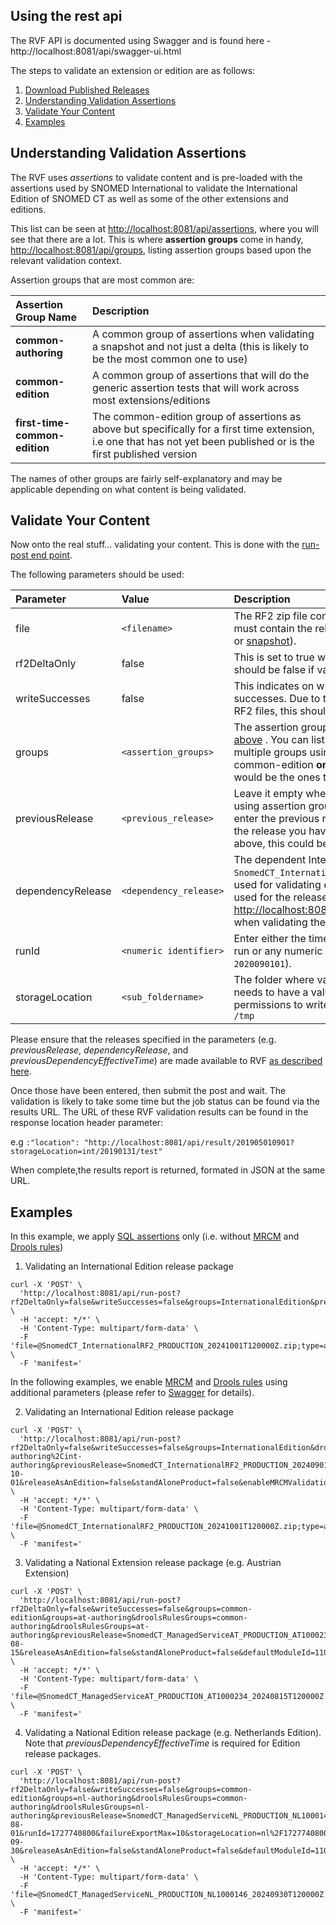 
Using the rest api
--------------------

The RVF API is documented using Swagger and is found here - http://localhost:8081/api/swagger-ui.html

The steps to validate an extension or edition are as follows:

1. [Download Published Releases](download-published-releases.md)
2. [Understanding Validation Assertions](#understanding-validation-assertions)
3. [Validate Your Content](#validate-your-content)
4. [Examples](#examples)

Understanding Validation Assertions
-----------------------------------

The RVF uses _assertions_ to validate content and is pre-loaded with the assertions used by SNOMED International to validate the International Edition of SNOMED CT as well as some of the other extensions and editions.

This list can be seen at <http://localhost:8081/api/assertions>, where you will see that there are a lot. This is where **assertion groups** come in handy, <http://localhost:8081/api/groups>, listing assertion groups based upon the relevant validation context.

Assertion groups that are most common are:

|Assertion Group Name | Description |
|:------------- |:------------- |
| **common-authoring** | A common group of assertions when validating a snapshot and not just a delta (this is likely to be the most common one to use) |
| **common-edition** |  A common group of assertions that will do the generic assertion tests that will work across most extensions/editions |
| **first-time-common-edition** | The common-edition group of assertions as above but specifically for a first time extension, i.e one that has not yet been published or is the first published version |

The names of other groups are fairly self-explanatory and may be applicable depending on what content is being validated.

Validate Your Content
---------------------

Now onto the real stuff... validating your content. This is done with the [run-post end point](http://localhost:8081/api/swagger-ui.html#!/test45upload45file45controller/runPostTestPackageUsingPOST).

The following parameters should be used:

|Parameter | Value | Description | 
|:------------- |:------------- |:------------- |
| file | `<filename>` | The RF2 zip file containing the content to be validated. This must contain the relevant release type being validated ([delta](https://confluence.ihtsdotools.org/display/DOCGLOSS/delta+release) or [snapshot](https://confluence.ihtsdotools.org/display/DOCGLOSS/snapshot+release)). |
| rf2DeltaOnly | false | This is set to true when a [delta release](https://confluence.ihtsdotools.org/display/DOCGLOSS/delta+release) is being validated. This should be false if validating a [snapshot release](https://confluence.ihtsdotools.org/display/DOCGLOSS/snapshot+release). |
| writeSuccesses | false | This indicates on whether the final report should list the successes. Due to the large amount of data in the international RF2 files, this should be generally set to false. |
| groups | `<assertion_groups>` | The assertion groups to run as part of the validation, shown [above](#select-assertions) . You can list a different group if required, and separate multiple groups using commas. For most cases, first-time-common-edition **or** common-edition **or** common-authoring would be the ones to choose from. |
| previousRelease | `<previous_release>` | Leave it empty when validating without previous release (i.e using assertion group first-time-common-edition) Otherwise enter the previous release version identified by the filename of the release you have previously uploaded (using the example above, this could be `SNOMEDCT_RF2_20200301T110000Z.zip`) |
| dependencyRelease | `<dependency_release>` | The dependent International release version file name (e.g `SnomedCT_InternationalRF2_PRODUCTION_20190731T120000Z.zip`) used for validating extensions only. This is the name of the file used for the release first uploaded and listed at <http://localhost:8081/api/releases>. Note: Leave this empty when validating the international release files.|
| runId | `<numeric identifier>` | Enter either the timestamp for point that this validation is being run or any numeric identifier to be used to identify the job (e.g. `2020090101`). |
| storageLocation | `<sub_foldername>` | The folder where validation reports will be saved to. This needs to have a value and the rvf application must have permissions to write to this location. eg. `int/20190131/test` or `/tmp` |

Please ensure that the releases specified in the parameters (e.g. _previousRelease_, _dependencyRelease_, and _previousDependencyEffectiveTime_) are made available to RVF [as described here](download-published-releases.md).

Once those have been entered, then submit the post and wait. The validation is likely to take some time but the job status can be found via the results URL. The URL of these RVF validation results can be found in the response location header parameter:

e.g `:"location": "http://localhost:8081/api/result/201905010901?storageLocation=int/20190131/test"`

When complete,the results report is returned, formated in JSON at the same URL.

Examples
--------
In this example, we apply [SQL assertions](https://github.com/IHTSDO/snomed-release-validation-assertions/) only (i.e. without  [MRCM](https://confluence.ihtsdotools.org/display/DOCGLOSS/MRCM) and [Drools rules](https://github.com/IHTSDO/snomed-drools-rules))
1. Validating an International Edition release package 
```
curl -X 'POST' \
  'http://localhost:8081/api/run-post?rf2DeltaOnly=false&writeSuccesses=false&groups=InternationalEdition&previousRelease=SnomedCT_InternationalRF2_PRODUCTION_20240901T120000Z.zip&runId=1727827200&failureExportMax=10&storageLocation=int%2F1727827200&enableDrools=false&releaseAsAnEdition=false&standAloneProduct=false&enableMRCMValidation=false&enableTraceabilityValidation=false&enableChangeNotAtTaskLevelValidation=false' \
  -H 'accept: */*' \
  -H 'Content-Type: multipart/form-data' \
  -F 'file=@SnomedCT_InternationalRF2_PRODUCTION_20241001T120000Z.zip;type=application/zip' \
  -F 'manifest='
```

In the following examples, we enable [MRCM](https://confluence.ihtsdotools.org/display/DOCGLOSS/MRCM) and [Drools rules](https://github.com/IHTSDO/snomed-drools-rules) using additional parameters (please refer to [Swagger](http://localhost:8081/api/swagger-ui.html) for details).

2. Validating an International Edition release package
```
curl -X 'POST' \
  'http://localhost:8081/api/run-post?rf2DeltaOnly=false&writeSuccesses=false&groups=InternationalEdition&droolsRulesGroups=common-authoring%2Cint-authoring&previousRelease=SnomedCT_InternationalRF2_PRODUCTION_20240901T120000Z.zip&runId=1727827200&failureExportMax=10&storageLocation=int%2F1727827200&enableDrools=true&effectiveTime=2024-10-01&releaseAsAnEdition=false&standAloneProduct=false&enableMRCMValidation=true&enableTraceabilityValidation=false&enableChangeNotAtTaskLevelValidation=false' \
  -H 'accept: */*' \
  -H 'Content-Type: multipart/form-data' \
  -F 'file=@SnomedCT_InternationalRF2_PRODUCTION_20241001T120000Z.zip;type=application/zip' \
  -F 'manifest='
```

3. Validating a National Extension release package (e.g. Austrian Extension)
```
curl -X 'POST' \
  'http://localhost:8081/api/run-post?rf2DeltaOnly=false&writeSuccesses=false&groups=common-edition&groups=at-authoring&droolsRulesGroups=common-authoring&droolsRulesGroups=at-authoring&previousRelease=SnomedCT_ManagedServiceAT_PRODUCTION_AT1000234_20240215T120000Z.zip&dependencyRelease=SnomedCT_InternationalRF2_PRODUCTION_20240701T120000Z.zip&runId=1723766400&failureExportMax=10&storageLocation=at%2F1723766400&enableDrools=true&effectiveTime=2024-08-15&releaseAsAnEdition=false&standAloneProduct=false&defaultModuleId=11000234105&includedModules=11000234105&enableMRCMValidation=true&enableTraceabilityValidation=false&enableChangeNotAtTaskLevelValidation=false' \
  -H 'accept: */*' \
  -H 'Content-Type: multipart/form-data' \
  -F 'file=@SnomedCT_ManagedServiceAT_PRODUCTION_AT1000234_20240815T120000Z.zip;type=application/zip' \
  -F 'manifest='
```

4. Validating a National Edition release package (e.g. Netherlands Edition). Note that _previousDependencyEffectiveTime_ is required for Edition release packages.
```
curl -X 'POST' \
  'http://localhost:8081/api/run-post?rf2DeltaOnly=false&writeSuccesses=false&groups=common-edition&groups=nl-authoring&droolsRulesGroups=common-authoring&droolsRulesGroups=nl-authoring&previousRelease=SnomedCT_ManagedServiceNL_PRODUCTION_NL1000146_20240831T120000Z.zip&dependencyRelease=SnomedCT_InternationalRF2_PRODUCTION_20240901T120000Z.zip&previousDependencyEffectiveTime=2024-08-01&runId=1727740800&failureExportMax=10&storageLocation=nl%2F1727740800&enableDrools=true&effectiveTime=2024-09-30&releaseAsAnEdition=false&standAloneProduct=false&defaultModuleId=11000146104&includedModules=11000146104&enableMRCMValidation=true&enableTraceabilityValidation=false&enableChangeNotAtTaskLevelValidation=false' \
  -H 'accept: */*' \
  -H 'Content-Type: multipart/form-data' \
  -F 'file=@SnomedCT_ManagedServiceNL_PRODUCTION_NL1000146_20240930T120000Z.zip;type=application/zip' \
  -F 'manifest='
```